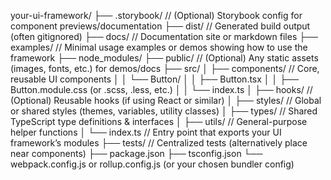 your-ui-framework/
├── .storybook/       // (Optional) Storybook config for component previews/documentation
├── dist/             // Generated build output (often gitignored)
├── docs/             // Documentation site or markdown files
├── examples/         // Minimal usage examples or demos showing how to use the framework
├── node_modules/
├── public/           // (Optional) Any static assets (images, fonts, etc.) for demos/docs
├── src/
│   ├── components/   // Core, reusable UI components
│   │   └── Button/
│   │       ├── Button.tsx
│   │       ├── Button.module.css (or .scss, .less, etc.)
│   │       └── index.ts
│   ├── hooks/        // (Optional) Reusable hooks (if using React or similar)
│   ├── styles/       // Global or shared styles (themes, variables, utility classes)
│   ├── types/        // Shared TypeScript type definitions & interfaces
│   ├── utils/        // General-purpose helper functions
│   └── index.ts      // Entry point that exports your UI framework’s modules
├── tests/            // Centralized tests (alternatively place near components)
├── package.json
├── tsconfig.json
└── webpack.config.js or rollup.config.js (or your chosen bundler config)